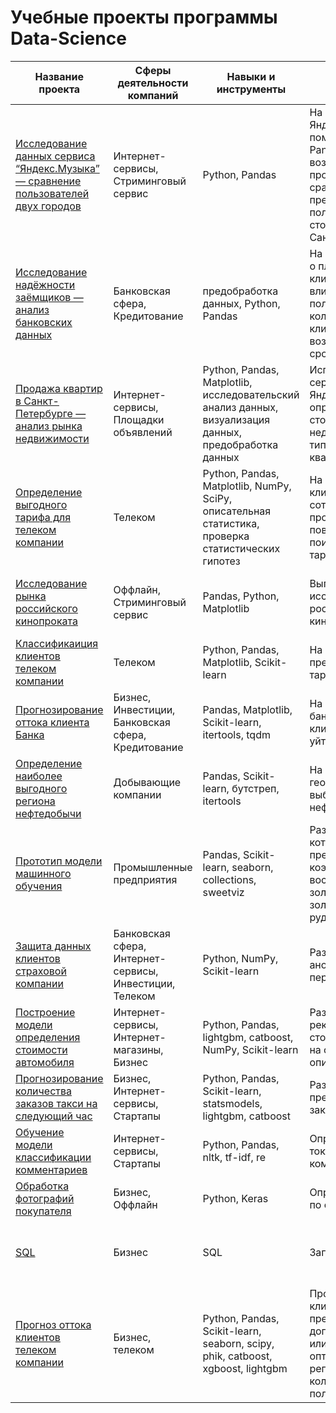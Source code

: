 # Учебные проекты программы Data-Science

| Название проекта | Сферы деятельности компаний | Навыки и инструменты | Задачи проекта | Ключевые слова проекта |
|----------|----------|----------|----------|----------|
| [Исследование данных сервиса “Яндекс.Музыка” — сравнение пользователей двух городов](/ComparisonOfUsers/ComparisonOfUsers.ipynb)   | Интернет-сервисы, Стриминговый сервис | Python, Pandas | На реальных данных Яндекс.Музыки c помощью библиотеки Pandas и её возможностей проверить данные и сравнить поведение и предпочтения пользователей двух столиц — Москвы и Санкт-Петербурга | обработка данных, дубликаты, пропуски, логическая индексация, группировка, сортировка |
| [Исследование надёжности заёмщиков — анализ банковских данных](/BankDataAnalysis/BankDataAnalysis.ipynb)   | Банковская сфера, Кредитование  | предобработка данных, Python, Pandas   | На основе статистики о платёжеспособности клиентов исследовать влияет ли семейное положение и количество детей клиента на факт возврата кредита в срок   | обработка данных, дубликаты, пропуски, категоризация, декомпозиция |
| [Продажа квартир в Санкт-Петербурге — анализ рынка недвижимости](/RealEstateMarketAnalysis/RealEstateMarketAnalysis.ipynb)    | Интернет-сервисы, Площадки объявлений  | Python, Pandas, Matplotlib, исследовательский анализ данных, визуализация данных, предобработка данных  | Используя данные сервиса Яндекс.Недвижимость, определить рыночную стоимость объектов недвижимости и типичные параметры квартир   | обработка данных, histogram, boxplot, scattermatrix, категоризация, scatterplot,  фрод-мониторинг  |
| [Определение выгодного тарифа для телеком компании](/DeterminingFavorableTariff/DeterminingFavorableTariff.ipynb)   | Телеком   | Python, Pandas, Matplotlib, NumPy, SciPy, описательная статистика, проверка статистических гипотез   | На основе данных клиентов оператора сотовой связи проанализировать поведение клиентов и поиск оптимального тарифа   | обработка данных, histogram, boxplot, статистический тест, критерий Стьюдента   |
| [Исследование рынка российского кинопроката](/FilmDistributionMarketResearch/FilmDistributionMarketResearch.ipynb)  | Оффлайн, Стриминговый сервис   | Pandas, Python, Matplotlib   | Выполнить исследование рынка российского кинопроката   | обработка данных, histogram, boxplot, статистический тест |
| [Классификаиция клиентов телеком компании](/ClientСlassification/ClientСlassification.ipynb) | Телеком | Python, Pandas, Matplotlib, Scikit-learn   | На основе данных предложить клиенту тариф   | классификация, подбор гиперпараметров, выбор модели МО  |
| [Прогнозирование оттока клиента Банка](/SupervisedLearning/SupervisedLearning.ipynb) | Бизнес, Инвестиции, Банковская сфера, Кредитование | Pandas, Matplotlib, Scikit-learn, itertools, tqdm | На основе данных из банка определить клиент, который может уйти | классификация, подбор гиперпараметров, выбор модели МО |
| [Определение наиболее выгодного региона нефтедобычи](/MLinBusiness/MLinBusiness.ipynb)  | Добывающие компании | Pandas, Scikit-learn, бутстреп, itertools   | На основе данных геологи разведки выбрать район добычи нефти   | регрессия, разработка бизнес-модели, бутстреп |
| [Прототип модели машинного обучения ](/ProcessResearch/ProcessResearch.ipynb)  | Промышленные предприятия   | Pandas, Scikit-learn, seaborn, collections, sweetviz| Разработать модель, которая должна предсказать коэффициент восстановления золота из золотосодержащей руды | Классификация, бизнес модель |
| [Защита данных клиентов страховой компании ](/CustomerDataProtection/CustomerDataProtection.ipynb) | Банковская сфера, Интернет-сервисы, Инвестиции, Телеком | Python, NumPy, Scikit-learn  | Разработка модели анонимизации персональных данных   | линейная алгебра, регрессия  |
| [Построение модели определения стоимости автомобиля ](/DeterminingValue/DeterminingValue.ipynb) | Интернет-сервисы, Интернет-магазины, Бизнес | Python, Pandas, lightgbm, catboost, NumPy, Scikit-learn | Разработка системы рекомендации стоимости автомобиля на основе его описания | градиентный бустинг, регрессия |
| [Прогнозирование количества заказов такси на следующий час ](/PredictingNumber/PredictingNumber.ipynb) | Бизнес, Интернет-сервисы, Стартапы  | Python, Pandas, Scikit-learn, statsmodels, lightgbm, catboost  | Разработка системы предсказания объема заказа   | временные ряды, регрессия, предсказания  |
| [Обучение модели классификации комментариев](/CommentClassification/CommentClassification.ipynb) | Интернет-сервисы, Стартапы | Python, Pandas, nltk, tf-idf, re  | Определение токсичности комментариев | обработка естественного языка, NLP |
| [Обработка фотографий покупателя](/CV/CV.ipynb) | Бизнес, Оффлайн  | Python, Keras | Определение возраста по фотографии |обработка изображени, нейронные сети |
| [SQL](/BaseSQL/SQL.ipynb) | Бизнес  | SQL | Запросы к базе данных | WHERE, HAVING, GROUP BY , JOIN, UNION, вложенные запросы. |
| [Прогноз оттока клиентов телеком компании](/ChurnForecast/ChurnForecast.ipynb) | Бизнес, телеком | Python, Pandas, Scikit-learn, seaborn, scipy, phik, catboost, xgboost, lightgbm | Прогноз оттока клиентов для предложения им ряда дополнительных услуг или бонусов для оптимизации и регулировки количества пользователей | классификация, подбор гиперпараметров, выбор модели МО |



